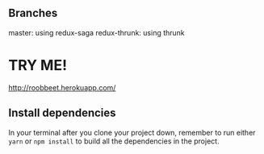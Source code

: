 ## Branches

master: using redux-saga
redux-thrunk: using thrunk

# TRY ME!
http://roobbeet.herokuapp.com/

## Install dependencies

In your terminal after you clone your project down, remember to run either `yarn` or `npm install` to build all the dependencies in the project.
